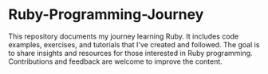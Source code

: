# Ruby-Programming-Journey
This repository documents my journey learning Ruby. It includes code examples, exercises, and tutorials that I've created and followed. The goal is to share insights and resources for those interested in Ruby programming. Contributions and feedback are welcome to improve the content.
